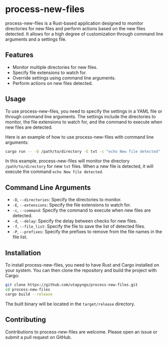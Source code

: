 # process-new-files

process-new-files is a Rust-based application designed to monitor directories
for new files and perform actions based on the new files detected.
It allows for a high degree of customization through command line arguments and a settings file.

## Features

- Monitor multiple directories for new files.
- Specify file extensions to watch for.
- Override settings using command line arguments.
- Perform actions on new files detected.

## Usage

To use process-new-files, you need to specify the settings in a YAML file or through command line arguments.
The settings include the directories to monitor, the file extensions to watch for, and the command to execute
when new files are detected.

Here is an example of how to use process-new-files with command line arguments:

```bash
cargo run -- -D /path/to/directory -E txt -c "echo New file detected"
```

In this example, process-new-files will monitor the directory `/path/to/directory` for new `txt` files.
When a new file is detected, it will execute the command `echo New file detected`.

## Command Line Arguments

- `-D`, `--directories`: Specify the directories to monitor.
- `-E`, `--extensions`: Specify the file extensions to watch for.
- `-c`, `--command`: Specify the command to execute when new files are detected.
- `-d`, `--delay`: Specify the delay between checks for new files.
- `-f`, `--file_list`: Specify the file to save the list of detected files.
- `-P`, `--prefixes`: Specify the prefixes to remove from the file names in the file list.

## Installation

To install process-new-files, you need to have Rust and Cargo installed on your system. You can then clone the
repository and build the project with Cargo:

```bash
git clone https://github.com/utapyngo/process-new-files.git
cd process-new-files
cargo build --release
```

The built binary will be located in the `target/release` directory.

## Contributing

Contributions to process-new-files are welcome. Please open an issue or submit a pull request on GitHub.

